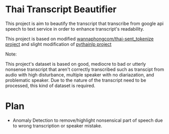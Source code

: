 # Thai Transcript Beautifier

This project is aim to beautify the transcript that transcribe from google api speech to text service
in order to enhance transcript's readability.

This project is based on modified [wannaphongcom/thai-sent_tokenize project](https://github.com/wannaphongcom/thai-sent_tokenize) and 
slight modification of [pythainlp project](https://github.com/PyThaiNLP/pythainlp)

Note:

This project's dataset is based on good, mediocre to bad or utterly nonsense transcript that aren't correctly transcribed such as transcipt from audio with high disturbance, multiple speaker with no diariazation, and problematic speaker. Due to the nature of the transcript need to be processed, this kind of dataset is required.

# Plan

- Anomaly Detection to remove/highlight nonsensical part of speech due to wrong transcription or speaker mistake.